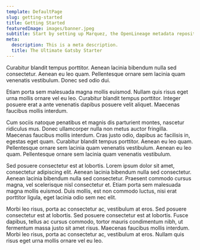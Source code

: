 ```yaml
---
template: DefaultPage
slug: getting-started
title: Getting Started
featuredImage: images/banner.jpeg
subtitle: Start by setting up Marquez, the OpenLineage metadata repository
meta:
  description: This is a meta description.
  title: The Ultimate Gatsby Starter
---
```


Curabitur blandit tempus porttitor. Aenean lacinia bibendum nulla sed consectetur. Aenean eu leo quam. Pellentesque ornare sem lacinia quam venenatis vestibulum. Donec sed odio dui.

Etiam porta sem malesuada magna mollis euismod. Nullam quis risus eget urna mollis ornare vel eu leo. Curabitur blandit tempus porttitor. Integer posuere erat a ante venenatis dapibus posuere velit aliquet. Maecenas faucibus mollis interdum.

Cum sociis natoque penatibus et magnis dis parturient montes, nascetur ridiculus mus. Donec ullamcorper nulla non metus auctor fringilla. Maecenas faucibus mollis interdum. Cras justo odio, dapibus ac facilisis in, egestas eget quam. Curabitur blandit tempus porttitor. Aenean eu leo quam. Pellentesque ornare sem lacinia quam venenatis vestibulum. Aenean eu leo quam. Pellentesque ornare sem lacinia quam venenatis vestibulum.

Sed posuere consectetur est at lobortis. Lorem ipsum dolor sit amet, consectetur adipiscing elit. Aenean lacinia bibendum nulla sed consectetur. Aenean lacinia bibendum nulla sed consectetur. Praesent commodo cursus magna, vel scelerisque nisl consectetur et. Etiam porta sem malesuada magna mollis euismod. Duis mollis, est non commodo luctus, nisi erat porttitor ligula, eget lacinia odio sem nec elit.

Morbi leo risus, porta ac consectetur ac, vestibulum at eros. Sed posuere consectetur est at lobortis. Sed posuere consectetur est at lobortis. Fusce dapibus, tellus ac cursus commodo, tortor mauris condimentum nibh, ut fermentum massa justo sit amet risus. Maecenas faucibus mollis interdum. Morbi leo risus, porta ac consectetur ac, vestibulum at eros. Nullam quis risus eget urna mollis ornare vel eu leo.

